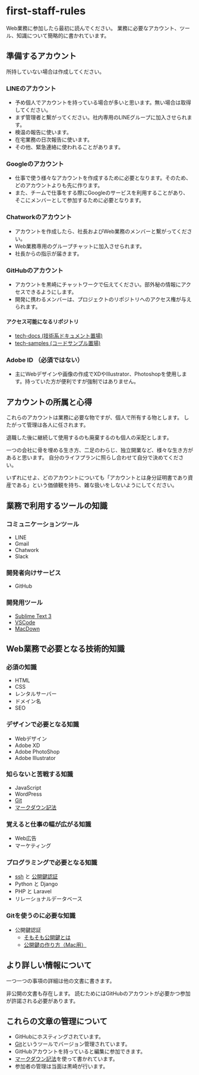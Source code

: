 # first-staff-rules
Web業務に参加したら最初に読んでください。
業務に必要なアカウント、ツール、知識について簡略的に書かれています。

## 準備するアカウント
所持していない場合は作成してください。

### LINEのアカウント
* 予め個人でアカウントを持っている場合が多いと思います。無い場合は取得してください。
* まず管理者と繋がってください。社内専用のLINEグループに加入させられます。
* 検温の報告に使います。
* 在宅業務の日次報告に使います。
* その他、緊急連絡に使われることがあります。

### Googleのアカウント
* 仕事で使う様々なアカウントを作成するために必要となります。そのため、どのアカウントよりも先に作ります。
* また、チームで仕事をする際にGoogleのサービスを利用することがあり、そこにメンバーとして参加するために必要となります。

### Chatworkのアカウント
* アカウントを作成したら、社長およびWeb業務のメンバーと繋がってください。
* Web業務専用のグループチャットに加入させられます。
* 社長からの指示が届きます。

### GitHubのアカウント
* アカウントを黒崎にチャットワークで伝えてください。部外秘の情報にアクセスできるようにします。
* 開発に携わるメンバーは、プロジェクトのリポジトリへのアクセス権が与えられます。

#### アクセス可能になるリポジトリ
* [tech-docs (技術系ドキュメント置場)](https://github.com/GrowUpFukuoka/tech-docs)
* [tech-samples (コードサンプル置場)](https://github.com/GrowUpFukuoka/tech-samples)

### Adobe ID （必須ではない）
* 主にWebデザインや画像の作成でXDやIllustrator、Photoshopを使用します。持っていた方が便利ですが強制ではありません。

## アカウントの所属と心得
これらのアカウントは業務に必要な物ですが、個人で所有する物とします。
したがって管理は各人に任されます。

退職した後に継続して使用するのも廃棄するのも個人の采配とします。

一つの会社に骨を埋める生き方、二足のわらじ、独立開業など、様々な生き方があると思います。
自分のライフプランに照らし合わせて自分で決めてください。

いずれにせよ、どのアカウントについても「アカウントとは身分証明書であり資産である」という価値観を持ち、雑な扱いをしないようにしてください。

## 業務で利用するツールの知識

### コミュニケーションツール
* LINE
* Gmail
* Chatwork
* Slack

### 開発者向けサービス
* GitHub

### 開発用ツール
* [Sublime Text 3](用語-SublimeText3.md)
* [VSCode](用語-VSCode.md)
* [MacDown](用語-MacDown.md)

## Web業務で必要となる技術的知識

### 必須の知識
* HTML
* CSS
* レンタルサーバー
* ドメイン名
* SEO

### デザインで必要となる知識
* Webデザイン
* Adobe XD
* Adobe PhotoShop
* Adobe Illustrator

### 知らないと苦戦する知識
* JavaScript
* WordPress
* [Git](用語-git.md)
* [マークダウン記法](用語-マークダウン記法.md)

### 覚えると仕事の幅が広がる知識
* Web広告
* マーケティング

### プログラミングで必要となる知識
* [ssh](用語-ssh.md) と [公開鍵認証](そもそも公開鍵とは.md)
* Python と Django
* PHP と Laravel
* リレーショナルデータベース

### Gitを使うのに必要な知識
* 公開鍵認証
    * [そもそも公開鍵とは](そもそも公開鍵とは.md)
    * [公開鍵の作り方（Mac用）](公開鍵の作り方（Mac用）.md)

## より詳しい情報について

一つ一つの事項の詳細は他の文書に書きます。

非公開の文書も存在します。
読むためにはGitHubのアカウントが必要かつ参加が許諾される必要があります。

## これらの文章の管理について

* GitHubにホスティングされています。
* [Git](用語-git.md)というツールでバージョン管理されています。
* GitHubアカウントを持っていると編集に参加できます。
* [マークダウン記法](用語-マークダウン記法.md)を使って書かれています。
* 参加者の管理は当面は黒崎が行います。
